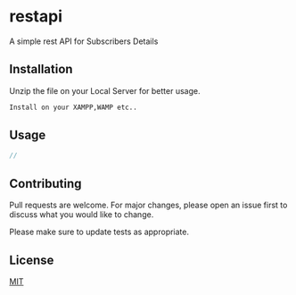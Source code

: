 # restapi
A simple rest API for Subscribers Details

## Installation

Unzip the file on your Local Server for better usage.

```bash
Install on your XAMPP,WAMP etc..
```

## Usage

```php
// 
```

## Contributing
Pull requests are welcome. For major changes, please open an issue first to discuss what you would like to change.

Please make sure to update tests as appropriate.

## License
[MIT](https://choosealicense.com/licenses/mit/)

